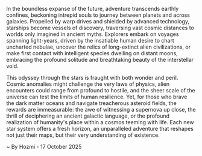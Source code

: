 
In the boundless expanse of the future, adventure transcends earthly confines, beckoning intrepid souls to journey between planets and across galaxies. Propelled by warp drives and shielded by advanced technology, starships become vessels of discovery, traversing vast cosmic distances to worlds only imagined in ancient myths. Explorers embark on voyages spanning light-years, driven by the insatiable human desire to chart uncharted nebulae, uncover the relics of long-extinct alien civilizations, or make first contact with intelligent species dwelling on distant moons, embracing the profound solitude and breathtaking beauty of the interstellar void.

This odyssey through the stars is fraught with both wonder and peril. Cosmic anomalies might challenge the very laws of physics, alien encounters could range from profound to hostile, and the sheer scale of the universe can test the limits of human resilience. Yet, for those who brave the dark matter oceans and navigate treacherous asteroid fields, the rewards are immeasurable: the awe of witnessing a supernova up close, the thrill of deciphering an ancient galactic language, or the profound realization of humanity's place within a cosmos teeming with life. Each new star system offers a fresh horizon, an unparalleled adventure that reshapes not just their maps, but their very understanding of existence.

~ By Hozmi - 17 October 2025
